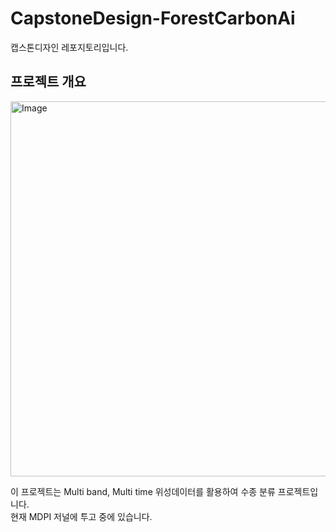 # CapstoneDesign-ForestCarbonAi

캡스톤디자인 레포지토리입니다.

## 프로젝트 개요
<img width="600" alt="Image" src="https://github.com/user-attachments/assets/4489ebc6-4b68-40b4-83a5-2e4fd50dd2ac" />   
   
이 프로젝트는 Multi band, Multi time 위성데이터를 활용하여 수종 분류 프로젝트입니다.   
현재 MDPI 저널에 투고 중에 있습니다.  
